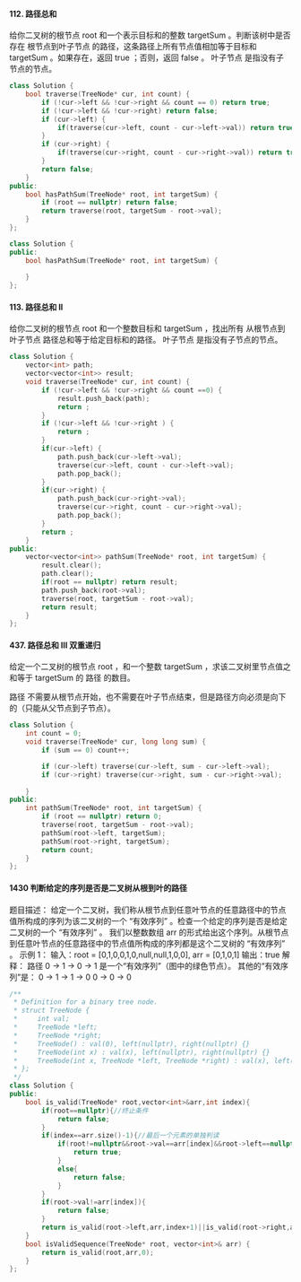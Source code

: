 

#### 112. 路径总和
给你二叉树的根节点 root 和一个表示目标和的整数 targetSum 。判断该树中是否存在 根节点到叶子节点 的路径，这条路径上所有节点值相加等于目标和 targetSum 。如果存在，返回 true ；否则，返回 false 。
叶子节点 是指没有子节点的节点。
```c++
class Solution {
    bool traverse(TreeNode* cur, int count) {
        if (!cur->left && !cur->right && count == 0) return true;
        if (!cur->left && !cur->right) return false;
        if (cur->left) {
            if(traverse(cur->left, count - cur->left->val)) return true;
        }
        if (cur->right) {
            if(traverse(cur->right, count - cur->right->val)) return true;
        }
        return false;
    }
public:
    bool hasPathSum(TreeNode* root, int targetSum) {
        if (root == nullptr) return false;
        return traverse(root, targetSum - root->val);
    }
};
```
```c++
class Solution {
public:
    bool hasPathSum(TreeNode* root, int targetSum) {
        
    }
};
```
#### 113. 路径总和 II
给你二叉树的根节点 root 和一个整数目标和 targetSum ，找出所有 从根节点到叶子节点 路径总和等于给定目标和的路径。
叶子节点 是指没有子节点的节点。
```c++
class Solution {
    vector<int> path;
    vector<vector<int>> result;
    void traverse(TreeNode* cur, int count) {
        if (!cur->left && !cur->right && count ==0) {
            result.push_back(path);
            return ;
        }
        if (!cur->left && !cur->right ) {
            return ;
        }
        if(cur->left) {
            path.push_back(cur->left->val);
            traverse(cur->left, count - cur->left->val);
            path.pop_back();
        }
        if(cur->right) {
            path.push_back(cur->right->val);
            traverse(cur->right, count - cur->right->val);
            path.pop_back();
        }
        return ;
    }
public:
    vector<vector<int>> pathSum(TreeNode* root, int targetSum) {
        result.clear();
        path.clear();
        if(root == nullptr) return result;
        path.push_back(root->val);
        traverse(root, targetSum - root->val);
        return result;
    }
};
```
#### 437. 路径总和 III 双重递归
给定一个二叉树的根节点 root ，和一个整数 targetSum ，求该二叉树里节点值之和等于 targetSum 的 路径 的数目。

路径 不需要从根节点开始，也不需要在叶子节点结束，但是路径方向必须是向下的（只能从父节点到子节点）。
```c++
class Solution {
    int count = 0;
    void traverse(TreeNode* cur, long long sum) {
        if (sum == 0) count++;

        if (cur->left) traverse(cur->left, sum - cur->left->val);
        if (cur->right) traverse(cur->right, sum - cur->right->val);
        
    }
public:
    int pathSum(TreeNode* root, int targetSum) {
        if (root == nullptr) return 0;
        traverse(root, targetSum - root->val);
        pathSum(root->left, targetSum);
        pathSum(root->right, targetSum);
        return count;
    }
};
```

#### 1430 判断给定的序列是否是二叉树从根到叶的路径
题目描述：
给定一个二叉树，我们称从根节点到任意叶节点的任意路径中的节点值所构成的序列为该二叉树的一个 “有效序列” 。检查一个给定的序列是否是给定二叉树的一个 “有效序列” 。
我们以整数数组 arr 的形式给出这个序列。从根节点到任意叶节点的任意路径中的节点值所构成的序列都是这个二叉树的 “有效序列” 。
示例 1：
输入：root = [0,1,0,0,1,0,null,null,1,0,0], arr = [0,1,0,1]
输出：true
解释：
路径 0 -> 1 -> 0 -> 1 是一个“有效序列”（图中的绿色节点）。
其他的“有效序列”是：
0 -> 1 -> 1 -> 0
0 -> 0 -> 0
```c++
/**
 * Definition for a binary tree node.
 * struct TreeNode {
 *     int val;
 *     TreeNode *left;
 *     TreeNode *right;
 *     TreeNode() : val(0), left(nullptr), right(nullptr) {}
 *     TreeNode(int x) : val(x), left(nullptr), right(nullptr) {}
 *     TreeNode(int x, TreeNode *left, TreeNode *right) : val(x), left(left), right(right) {}
 * };
 */
class Solution {
public:
    bool is_valid(TreeNode* root,vector<int>&arr,int index){
        if(root==nullptr){//终止条件
            return false;
        }
        if(index==arr.size()-1){//最后一个元素的单独判读
            if(root!=nullptr&&root->val==arr[index]&&root->left==nullptr&&root->right==nullptr){
                return true;
            }
            else{
                return false;
            }
        }
        if(root->val!=arr[index]){
            return false;
        }
        return is_valid(root->left,arr,index+1)||is_valid(root->right,arr,index+1);
    }
    bool isValidSequence(TreeNode* root, vector<int>& arr) {
        return is_valid(root,arr,0);
    }
};

```
